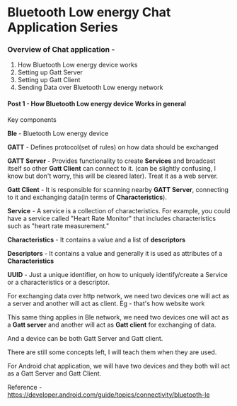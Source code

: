 # Bluetooth Low energy Chat Application Series

### Overview of Chat application -

1. How Bluetooth Low energy device works
2. Setting up Gatt Server
3. Setting up Gatt Client
4. Sending Data over Bluetooth Low energy network

#### Post 1 - How Bluetooth Low energy device Works in general

Key components

**Ble** - Bluetooth Low energy device

**GATT** - Defines protocol(set of rules) on how data should be exchanged

**GATT Server** - Provides functionality to create **Services** and broadcast itself so other **Gatt Client** can connect to it. (can be slightly confusing, I know but don't worry, this will be cleared later). Treat it as a web server.

**Gatt Client** - It is responsible for scanning nearby **GATT Server**, connecting to it and exchanging data(in terms of **Characteristics**).

**Service** - A service is a collection of characteristics. For example, you could have a service called "Heart Rate Monitor" that includes characteristics such as "heart rate measurement."

**Characteristics** - It contains a value and a list of **descriptors**

**Descriptors** - It contains a value and generally it is used as attributes of a **Characteristics**

**UUID** - Just a unique identifier, on how to uniquely identify/create a Service or a characteristics or a descriptor.

For exchanging data over http network, we need two devices one will act as a server and another will act as client. Eg - that's how website work

This same thing applies in Ble network, we need two devices one will act as a **Gatt server** and another will act as **Gatt client** for exchanging of data.

And a device can be both Gatt Server and Gatt client.

There are still some concepts left, I will teach them when they are used.

For Android chat application, we will have two devices and they both will act as a Gatt Server and Gatt Client.

Reference - https://developer.android.com/guide/topics/connectivity/bluetooth-le
